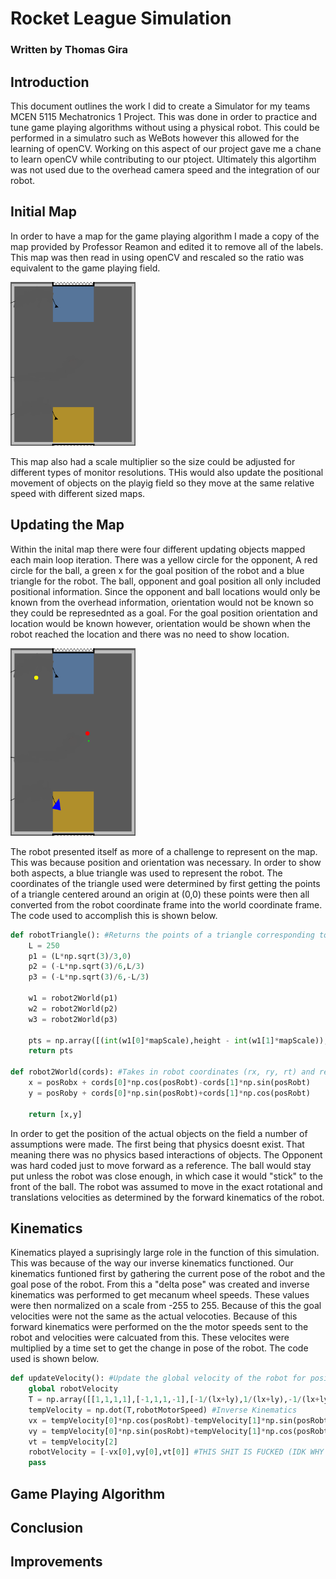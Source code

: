 # Rocket League Simulation
### Written by Thomas Gira

## Introduction
This document outlines the work I did to create a Simulator for my teams MCEN 5115 Mechatronics 1 Project. This was done in order to practice and tune game playing algorithms without using a physical robot. This could be performed in a simulatro such as WeBots however this allowed for the learning of openCV. Working on this aspect of our project gave me a chane to learn openCV while contributing to our ptoject. Ultimately this algortihm was not used due to the overhead camera speed and the integration of our robot.

## Initial Map
In order to have a map for the game playing algorithm I made a copy of the map provided by Professor Reamon and edited it to remove all of the labels. This map was then read in using openCV and rescaled so the ratio was equivalent to the game playing field.

<img src="Map.png" alt="Initial Map" width="200"/>

This map also had a scale multiplier so the size could be adjusted for different types of monitor resolutions. THis would also update the positional movement of objects on the playig field so they move at the same relative speed with different sized maps.

## Updating the Map
Within the inital map there were four different updating objects mapped each main loop iteration. There was a yellow circle for the opponent, A red circle for the ball, a green x for the goal position of the robot and a blue triangle for the robot. The ball, opponent and goal position all only included positional information. Since the opponent and ball locations would only be known from the overhead information, orientation would not be known so they could be represednted as a goal. For the goal position orientation and location would be known however, orientation would be shown when the robot reached the location and there was no need to show location.

<img src="updateMap.png" alt="Map with Objects" width="200"/>

The robot presented itself as more of a challenge to represent on the map. This was because position and orientation was necessary. In order to show both aspects, a blue triangle was used to represent the robot. The coordinates of the triangle used were determined by first getting the points of a triangle centered around an origin at (0,0) these points were then all converted from the robot coordinate frame into the world coordinate frame. The code used to accomplish this is shown below.

```python
def robotTriangle(): #Returns the points of a triangle corresponding to the robot's position and orientation.
    L = 250
    p1 = (L*np.sqrt(3)/3,0)
    p2 = (-L*np.sqrt(3)/6,L/3)
    p3 = (-L*np.sqrt(3)/6,-L/3)

    w1 = robot2World(p1)
    w2 = robot2World(p2)
    w3 = robot2World(p3)

    pts = np.array([(int(w1[0]*mapScale),height - int(w1[1]*mapScale)),(int(w2[0]*mapScale),height - int(w2[1]*mapScale)),(int(w3[0]*mapScale),height - int(w3[1]*mapScale))])
    return pts

def robot2World(cords): #Takes in robot coordinates (rx, ry, rt) and returns world coordinates (wx,wy,wt)
    x = posRobx + cords[0]*np.cos(posRobt)-cords[1]*np.sin(posRobt)
    y = posRoby + cords[0]*np.sin(posRobt)+cords[1]*np.cos(posRobt)

    return [x,y]
```

In order to get the position of the actual objects on the field a number of assumptions were made. The first being that physics doesnt exist. That meaning there was no physics based interactions of objects. The Opponent was hard coded just to move forward as a reference. The ball would stay put unless the robot was close enough, in which case it would "stick" to the front of the ball. The robot was assumed to move in the exact rotational and translations velocities as determined by the forward kinematics of the robot.

## Kinematics
Kinematics played a suprisingly large role in the function of this simulation. This was because of the way our inverse kinematics functioned. Our kinematics funtioned first by gathering the current pose of the robot and the goal pose of the robot. From this a "delta pose" was created and inverse kinematics was performed to get mecanum wheel speeds. These values were then normalized on a scale from -255 to 255. Because of this the goal velocities were not the same as the actual velocoties. Because of this forward kinematics were performed on the the motor speeds sent to the robot and velocities were calcuated from this. These velocites were multiplied by a time set to get the change in pose of the robot. The code used is shown below.

```python
def updateVelocity(): #Update the global velocity of the robot for positioning data
    global robotVelocity
    T = np.array([[1,1,1,1],[-1,1,1,-1],[-1/(lx+ly),1/(lx+ly),-1/(lx+ly),1/(lx+ly)]])/r #Translation matrix
    tempVelocity = np.dot(T,robotMotorSpeed) #Inverse Kinematics
    vx = tempVelocity[0]*np.cos(posRobt)-tempVelocity[1]*np.sin(posRobt)
    vy = tempVelocity[0]*np.sin(posRobt)+tempVelocity[1]*np.cos(posRobt)
    vt = tempVelocity[2]
    robotVelocity = [-vx[0],vy[0],vt[0]] #THIS SHIT IS FUCKED (IDK WHY ITS -vx)
    pass
```


## Game Playing Algorithm

## Conclusion

## Improvements
